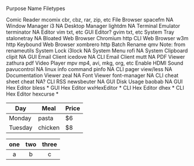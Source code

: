 


Purpose					Name			Filetypes

Comic Reader			mcomix			cbr, cbz, rar, zip, etc
File Browser			spacefm			NA
Window Manager			i3				NA
Desktop Manager			lightdm			NA
Terminal Emulator		terminator		NA
Editor					vim				txt, etc
GUI Editor?				gvim			txt, etc
System Tray				stalonetray		NA
Bloated Web Browser		Chromium		http
CLI Web Browser			w3m				http
Keybound Web Browser	xombrero		http
Batch Rename			qmv				Note: from renameutils
System Lock				i3lock			NA
System Menu				rofi			NA
System Clipboard		clipit			NA
GUI Email Client		icedove			NA
CLI Email Client		mutt			NA
PDF Viewer				zathura			pdf
Video Player			mpv				mp4, avi, mkg, org, etc
Enable HDMI Sound		pavucontrol		NA
linux info command		pinfo			NA
CLI pager				view/less		NA
Documentation Viewer	zeal			NA
Font Viewer				font-manager	NA
CLI cheat sheet			cheat			NA?
CLI RSS					newsbeuter		NA
GUI Disk Usage			baobab			NA
GUI Hex Editor			bless			*
GUI Hex Editor			wxHexEditor		*
CLI Hex Editor			dhex			*
CLI Hex Editor			hexcurse		*



| Day     | Meal    | Price |
| --------|---------|-------|
| Monday  | pasta   | $6    |
| Tuesday | chicken | $8    |



| one | two | three |
|:---:|:---:|:-----:|
| a   | b   | c     |
